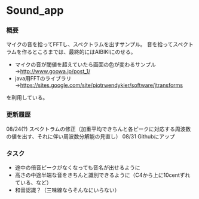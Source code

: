 # Sound_app
### 概要
マイクの音を拾ってFFTし、スペクトラムを出すサンプル。
音を拾ってスペクトラムを作るところまでは、最終的にはAIBIKIにのせる。

 * マイクの音が閾値を超えていたら画面の色が変わるサンプル→http://www.goowa.jp/post_1/
 * java用FFTのライブラリ→https://sites.google.com/site/piotrwendykier/software/jtransforms

を利用している。


### 更新履歴
08/24(?) スペクトラムの修正（加重平均できちんと各ピークに対応する周波数の値を出す、それに伴い周波数分解能の見直し） 
08/31    Githubにアップ

### タスク
 * 途中の倍音ピークがなくなっても音名が出せるように
 * 高さの中途半端な音をきちんと識別できるように（C4から上に10centずれている、など）
 * 和音認識？（三味線ならそんなにいらない）
